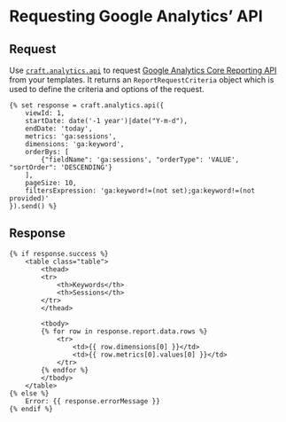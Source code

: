 # Requesting Google Analytics’ API

## Request

Use [`craft.analytics.api`](craft.analytics.api) to request [Google Analytics Core Reporting API](https://developers.google.com/analytics/devguides/reporting/core/v4/) from your templates. 
It returns an `ReportRequestCriteria` object which is used to define the criteria and options of the request.
    
    {% set response = craft.analytics.api({
        viewId: 1,
        startDate: date('-1 year')|date("Y-m-d"),
        endDate: 'today',
        metrics: 'ga:sessions',
        dimensions: 'ga:keyword',
        orderBys: [
            {"fieldName": 'ga:sessions', "orderType": 'VALUE', "sortOrder": 'DESCENDING'}
        ],
        pageSize: 10,
        filtersExpression: 'ga:keyword!=(not set);ga:keyword!=(not provided)'
    }).send() %}
    
## Response

	{% if response.success %}
        <table class="table">
            <thead>
            <tr>
                <th>Keywords</th>
                <th>Sessions</th>
            </tr>
            </thead>

            <tbody>
			{% for row in response.report.data.rows %}
                <tr>
                    <td>{{ row.dimensions[0] }}</td>
                    <td>{{ row.metrics[0].values[0] }}</td>
                </tr>
			{% endfor %}
            </tbody>
        </table>
	{% else %}
        Error: {{ response.errorMessage }}
	{% endif %}